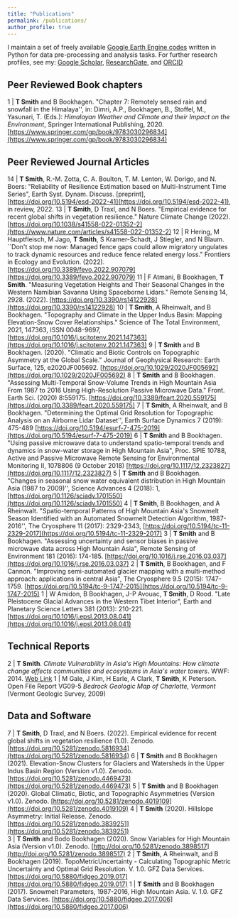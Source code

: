 ```yaml
---
title: "Publications"
permalink: /publications/
author_profile: true
---
```


I maintain a set of freely available [Google Earth Engine codes](https://github.com/tasmi/earthengine_code_snippets) written in Python for data pre-processing and analysis tasks. For further research profiles, see my: [Google Scholar](https://scholar.google.com/citations?user=RlDWFDsAAAAJ), 
[ResearchGate](https://www.researchgate.net/profile/Taylor_Smith48), and [ORCID](https://orcid.org/0000-0002-6763-7204)

## Peer Reviewed Book chapters

1 | **T Smith** and B Bookhagen. "Chapter 7: Remotely sensed rain and snowfall in the Himalaya'', in: Dimri, A.P., Bookhagen, B., Stoffel, M., Yasunari, T. (Eds.): _Himalayan Weather and Climate and their Impact on the Environment_, Springer International Publishing, 2020. [https://www.springer.com/gp/book/9783030296834](https://www.springer.com/gp/book/9783030296834)

## Peer Reviewed Journal Articles

14 | **T Smith**, R.-M. Zotta, C. A. Boulton, T. M. Lenton, W. Dorigo, and N. Boers: "Reliability of Resilience Estimation based on Multi-Instrument Time Series", Earth Syst. Dynam. Discuss. [preprint], [https://doi.org/10.5194/esd-2022-41](https://doi.org/10.5194/esd-2022-41), in review, 2022. 
13 | **T Smith**, D Traxl, and N Boers. "Empirical evidence for recent global shifts in vegetation resilience." Nature Climate Change (2022). [https://doi.org/10.1038/s41558-022-01352-2](https://www.nature.com/articles/s41558-022-01352-2)
12 | R Hering, M Hauptfleisch, M Jago, **T Smith**, S Kramer-Schadt, J Stiegler, and N Blaum. ``Don't stop me now: Managed fence gaps could allow migratory ungulates to track dynamic resources and reduce fence related energy loss." Frontiers in Ecology and Evolution. (2022).[https://doi.org/10.3389/fevo.2022.907079](https://doi.org/10.3389/fevo.2022.907079)
11 | F Atmani, B Bookhagen, **T Smith**. "Measuring Vegetation Heights and Their Seasonal Changes in the Western Namibian Savanna Using Spaceborne Lidars." Remote Sensing 14, 2928. (2022). [https://doi.org/10.3390/rs14122928](https://doi.org/10.3390/rs14122928)
10 | **T Smith**, A Rheinwalt, and B Bookhagen. "Topography and Climate in the Upper Indus Basin: Mapping Elevation-Snow Cover Relationships." Science of The Total Environment, 2021, 147363, ISSN 0048-9697, [https://doi.org/10.1016/j.scitotenv.2021.147363](https://doi.org/10.1016/j.scitotenv.2021.147363)
9 | **T Smith** and B Bookhagen. (2020). "Climatic and Biotic Controls on Topographic Asymmetry at the Global Scale." Journal of Geophysical Research: Earth Surface, 125, e2020JF005692. [https://doi.org/10.1029/2020JF005692](https://doi.org/10.1029/2020JF005692)
8 | **T Smith** and B Bookhagen. "Assessing Multi-Temporal Snow-Volume Trends in High Mountain Asia From 1987 to 2016 Using High-Resolution Passive Microwave Data." Front. Earth Sci. (2020) 8:559175. [https://doi.org/10.3389/feart.2020.559175](https://doi.org/10.3389/feart.2020.559175)
7 | **T Smith**, A Rheinwalt, and B Bookhagen. "Determining the Optimal Grid Resolution for Topographic Analysis on an Airborne Lidar Dataset'', Earth Surface Dynamics 7 (2019): 475-489 [https://doi.org/10.5194/esurf-7-475-2019](https://doi.org/10.5194/esurf-7-475-2019)
6 | **T Smith** and B Bookhagen. "Using passive microwave data to understand spatio-temporal trends and dynamics in snow-water storage in High Mountain Asia", Proc. SPIE 10788, Active and Passive Microwave Remote Sensing for Environmental Monitoring II, 1078806 (9 October 2018) [https://doi.org/10.1117/12.2323827](https://doi.org/10.1117/12.2323827)
5 | **T Smith** and B Bookhagen. "Changes in seasonal snow water equivalent distribution in High Mountain Asia (1987 to 2009)'', Science Advances 4 (2018): 1,  [https://doi.org/10.1126/sciadv.1701550](https://doi.org/10.1126/sciadv.1701550)
4 | **T Smith**, B Bookhagen, and A Rheinwalt. "Spatio-temporal Patterns of High Mountain Asia's Snowmelt Season Identified with an Automated Snowmelt Detection Algorithm, 1987-2016'', The Cryosphere 11 (2017): 2329-2343, [https://doi.org/10.5194/tc-11-2329-2017](https://doi.org/10.5194/tc-11-2329-2017)
3 | **T Smith** and B Bookhagen. "Assessing uncertainty and sensor biases in passive microwave data across High Mountain Asia", Remote Sensing of Environment 181 (2016): 174-185. [https://doi.org/10.1016/j.rse.2016.03.037](https://doi.org/10.1016/j.rse.2016.03.037)
2 | **T Smith**, B Bookhagen, and F Cannon. "Improving semi-automated glacier mapping with a multi-method approach: applications in central Asia", The Cryosphere 9.5 (2015): 1747-1759. [https://doi.org/10.5194/tc-9-1747-2015](https://doi.org/10.5194/tc-9-1747-2015)
1 | W Amidon, B Bookhagen, J-P Avouac, **T Smith**, D Rood. "Late Pleistocene Glacial Advances in the Western Tibet Interior", Earth and Planetary Science Letters 381 (2013): 210-221. [https://doi.org/10.1016/j.epsl.2013.08.041](https://doi.org/10.1016/j.epsl.2013.08.041)

## Technical Reports

2 | **T Smith**. _Climate Vulnerability in Asia's High Mountains: How climate change affects communities and ecosystems in Asia's water towers_. WWF: 2014. [Web Link](https://www.worldwildlife.org/publications/climate-vulnerability-in-asia-s-high-mountains-how-climate-change-affects-communities-and-ecosystems-in-asia-s-water-towers)
1 | M Gale, J Kim, H Earle, A Clark, **T Smith**, K Peterson. Open File Report VG09-5 _Bedrock Geologic Map of Charlotte, Vermont_ (Vermont Geologic Survey, 2009)

## Data and Software

7 | **T Smith**, D Traxl, and N Boers. (2022). Empirical evidence for recent global shifts in vegetation resilience (1.0). Zenodo. [https://doi.org/10.5281/zenodo.5816934](https://doi.org/10.5281/zenodo.5816934)
6 | **T Smith** and B Bookhagen (2021). Elevation-Snow Clusters for Glaciers and Watersheds in the Upper Indus Basin Region (Version v1.0). Zenodo. [https://doi.org/10.5281/zenodo.4469473](https://doi.org/10.5281/zenodo.4469473)
5 | **T Smith** and B Bookhagen (2020). Global Climatic, Biotic, and Topographic Asymmetries (Version v1.0). Zenodo. [https://doi.org/10.5281/zenodo.4019109](https://doi.org/10.5281/zenodo.4019109)
4 | **T Smith** (2020). Hillslope Asymmetry: Initial Release. Zenodo. [https://doi.org/10.5281/zenodo.3839251](https://doi.org/10.5281/zenodo.3839251)	
3 | **T Smith** and Bodo Bookhagen (2020). Snow Variables for High Mountain Asia (Version v1.0). Zenodo. [http://doi.org/10.5281/zenodo.3898517](http://doi.org/10.5281/zenodo.3898517)
2 | **T Smith**, A Rheinwalt, and B Bookhagen (2019). TopoMetricUncertainty - Calculating Topographic Metric Uncertainty and Optimal Grid Resolution. V. 1.0. GFZ Data Services. [https://doi.org/10.5880/fidgeo.2019.017](https://doi.org/10.5880/fidgeo.2019.017)
1 | **T Smith** and B Bookhagen (2017). Snowmelt Parameters, 1987-2016, High Mountain Asia. V. 1.0. GFZ Data Services. [https://doi.org/10.5880/fidgeo.2017.006](https://doi.org/10.5880/fidgeo.2017.006)

